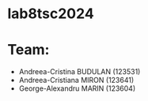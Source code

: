 # lab8tsc2024

# Team:
- Andreea-Cristina BUDULAN (123531)
- Andreea-Cristiana MIRON (123641)
- George-Alexandru MARIN (123604)